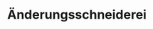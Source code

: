 ---
title: "Änderungsschneiderei"
url: /duesseldorf/aenderungsschneiderei-rossstrasse/
shop: Allgemein
---